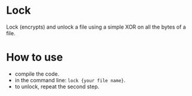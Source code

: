 # Lock
Lock (encrypts) and unlock a file using a simple XOR on all the bytes of a file. 

# How to use
- compile the code.
- in the command line: `lock {your file name}`.
- to unlock, repeat the second step.
